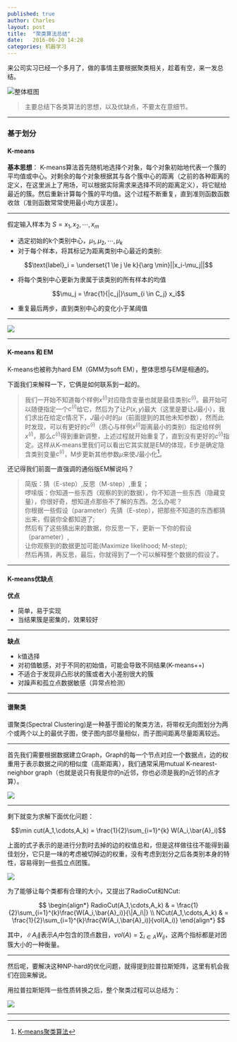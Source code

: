 ```yaml
---
published: true
author: Charles
layout: post
title:  "聚类算法总结"
date:   2016-06-20 14:28
categories: 机器学习
---
```


来公司实习已经一个多月了，做的事情主要根据聚类相关，趁着有空，来一发总结。

![整体框图][5]

> 主要总结下各类算法的思想，以及优缺点，不要太在意细节。

---

### 基于划分

#### K-means

**基本思想**： K-means算法首先随机地选择个对象，每个对象初始地代表一个簇的平均值或中心。对剩余的每个对象根据其与各个簇中心的距离（之前的各种距离的定义，在这里派上了用场，可以根据实际需求来选择不同的距离定义），将它赋给最近的簇。然后重新计算每个簇的平均值。这个过程不断重复，直到准则函数函数收敛（准则函数常常使用最小均方误差）。

---

假定输入样本为 $S = x_1,x_2,\cdots,x_m$

- 选定初始的k个类别中心，$\mu_1,\mu_2,\cdots,\mu_k$
- 对于每个样本，将其标记为距离类别中心最近的类别:

$$\text{label}_i = \underset{1 \le j \le k}{\arg \min}||x_i-\mu_j||$$

- 将每个类别中心更新为隶属于该类别的所有样本的均值

$$\mu_j = \frac{1}{|c_j|}\sum_{i \in C_j} x_i$$

- 重复最后两步，直到类别中心的变化小于某阈值

---

![][1]

---

#### K-means 和 EM

K-means也被称为hard EM（GMM为soft EM），整体思想与EM是相通的。

下面我们来解释一下，它俩是如何联系到一起的。

> 我们一开始不知道每个样例$x^{(i)}$对应隐含变量也就是最佳类别$c^{(i)}$。最开始可以随便指定一个$c^{(i)}$给它，然后为了让$P(x,y)$最大（这里是要让$J$最小），我们求出在给定$c$情况下，$J$最小时的$\mu$（前面提到的其他未知参数），然而此时发现，可以有更好的$c^{(i)}$（质心与样例$x^{(i)}$距离最小的类别）指定给样例$x^{(i)}$，那么$c^{(i)}$得到重新调整，上述过程就开始重复了，直到没有更好的$c^{(i)}$指定。这样从K-means里我们可以看出它其实就是EM的体现，E步是确定隐含类别变量$c^{(i)}$，M步更新其他参数$\mu$来使$J$最小化[^3]。

还记得我们前面一直强调的通俗版EM解说吗？

> 简版：猜（E-step）,反思（M-step）,重复；   
啰嗦版：你知道一些东西（观察的到的数据），你不知道一些东西（隐藏变量），你很好奇，想知道点那些不了解的东西。怎么办呢？     
你根据一些假设（parameter）先猜（E-step），把那些不知道的东西都猜出来，假装你全都知道了;      
然后有了这些猜出来的数据，你反思一下，更新一下你的假设（parameter）,   
让你观察到的数据更加可能(Maximize likelihood; M-step);    
然后再猜，再反思，最后，你就得到了一个可以解释整个数据的假设了。    

---

#### K-means优缺点

**优点**

- 简单，易于实现
- 当结果簇是密集的，效果较好

---

**缺点**

- k值选择
- 对初值敏感，对于不同的初始值，可能会导致不同结果(K-means++)
- 不适合于发现非凸形状的簇或者大小差别很大的簇
- 对躁声和孤立点数据敏感（异常点检测）

---

#### 谱聚类

谱聚类(Spectral Clustering)是一种基于图论的聚类方法，将带权无向图划分为两个或两个以上的最优子图，使子图内部尽量相似，而子图间距离尽量距离较远。

---

首先我们需要根据数据建立Graph，Graph的每一个节点对应一个数据点，边的权重用于表示数据之间的相似度（高斯距离），我们通常采用mutual K-nearest-neighbor graph（也就是说只有我是你的n近邻，你也必须是我的n近邻的点才算）。

![][6]

---

剩下就变为求解下面优化问题：

$$\min cut(A_1,\cdots,A_k) = \frac{1}{2}\sum_{i=1}^{k} W(A_i,\bar{A}_i)$$

上面的式子表示的是进行分割时去掉的边的权值总和，但是这样做往往不能得到最佳划分，它只是一味的考虑被切掉边的权重，没有考虑到划分之后各类别本身的特性，容易得到一些孤立点团簇。

![][7]

为了能够让每个类都有合理的大小，又提出了RadioCut和NCut:

$$
\begin{align*}
RadioCut(A_1,\cdots,A_k) & = \frac{1}{2}\sum_{i=1}^{k}\frac{W(A_i,\bar{A}_i)}{\|A_i\|}  \\
NCut(A_1,\cdots,A_k) & = \frac{1}{2}\sum_{i=1}^{k}\frac{W(A_i,\bar{A}_i)}{vol(A_i)}
\end{align*}
$$

其中，$\|A_i\|$表示$A_i$中包含的顶点数目，$vol(A)=\sum_{i \in A}W_{ij}$，这两个指标都是对团簇大小的一种衡量。

---

然后呢，要解决这种NP-hard的优化问题，就得提到拉普拉斯矩阵，这里有机会我们在回来解说。

用拉普拉斯矩阵一些性质转换之后，整个聚类过程可以总结为：



![][8]

---

[1]:http://7xjbdi.com1.z0.glb.clouddn.com/kmeans_2.png
[2]:http://7xjbdi.com1.z0.glb.clouddn.com/hierarchical-clustering-agnes-diana.png
[3]:http://7xjbdi.com1.z0.glb.clouddn.com/2000px-DBSCAN-Illustration.svg.png
[4]:http://7xjbdi.com1.z0.glb.clouddn.com/delta_density_peak.png
[5]:http://7xjbdi.com1.z0.glb.clouddn.com/%E8%81%9A%E7%B1%BB%E7%AE%97%E6%B3%95.png
[6]:http://7xjbdi.com1.z0.glb.clouddn.com/mknngraph.png?imageView2/2/w/400
[7]:http://7xjbdi.com1.z0.glb.clouddn.com/smallest_cut.png?imageView2/2/w/350
[8]:http://7xjbdi.com1.z0.glb.clouddn.com/sp_cluster.png?imageView2/2/w/500

[^1]: [聚类方法](https://www.zybuluo.com/frank-shaw/note/117235)
[^2]: [聚类算法初探（五）DBSCAN](http://blog.csdn.net/itplus/article/details/10088625)
[^3]: [K-means聚类算法](http://www.cnblogs.com/jerrylead/archive/2011/04/06/2006910.html)

